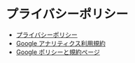 # プライバシーポリシー

- [プライバシーポリシー](https://jpchain.co.jp/news/2024-11-11-privacy-policy/)
- [Google アナリティクス利用規約](https://marketingplatform.google.com/about/analytics/terms/jp/)
- [Google ポリシーと規約ページ](https://policies.google.com/technologies/ads?hl=ja)
